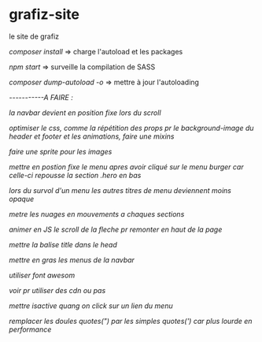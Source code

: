 # grafiz-site
le site de grafiz

*composer install* => charge l'autoload et les packages

*npm start* => surveille la compilation de SASS

*composer dump-autoload -o* => mettre à jour l'autoloading




*-----------A FAIRE :*

*la navbar devient en position fixe lors du scroll*

*optimiser le css, comme la répétition des props pr le background-image du header et footer et les animations, faire une mixins*

*faire une sprite pour les images*

*mettre en postion fixe le menu apres avoir cliqué sur le menu burger car celle-ci repousse la section .hero en bas*

*lors du survol d'un menu les autres titres de menu deviennent moins opaque*

*metre les nuages en mouvements a chaques sections*

*animer en JS le scroll de la fleche pr remonter en haut de la page*

*mettre la balise title dans le head*

*mettre en gras les menus de la navbar*

*utiliser font awesom*

*voir pr utiliser des cdn ou pas*

*mettre isactive quang on click sur un lien du menu*

*remplacer les doules quotes(") par les simples quotes(') car plus lourde en performance*
